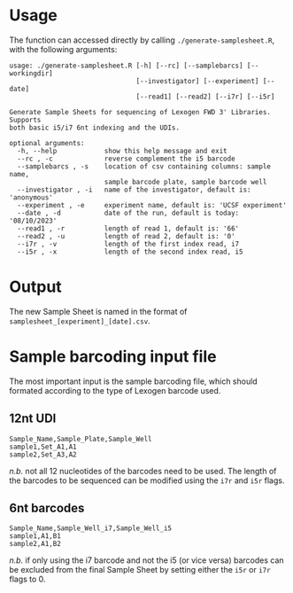 # Usage
The function can accessed directly by calling `./generate-samplesheet.R`, with the following arguments:
```
usage: ./generate-samplesheet.R [-h] [--rc] [--samplebarcs] [--workingdir]
                                [--investigator] [--experiment] [--date]
                                [--read1] [--read2] [--i7r] [--i5r]

Generate Sample Sheets for sequencing of Lexogen FWD 3' Libraries. Supports
both basic i5/i7 6nt indexing and the UDIs.

optional arguments:
  -h, --help            show this help message and exit
  --rc , -c             reverse complement the i5 barcode
  --samplebarcs , -s    location of csv containing columns: sample name,
                        sample barcode plate, sample barcode well
  --investigator , -i   name of the investigator, default is: 'anonymous'
  --experiment , -e     experiment name, default is: 'UCSF experiment'
  --date , -d           date of the run, default is today: '08/10/2023'
  --read1 , -r          length of read 1, default is: '66'
  --read2 , -u          length of read 2, default is: '0'
  --i7r , -v            length of the first index read, i7
  --i5r , -x            length of the second index read, i5
```

# Output

The new Sample Sheet is named in the format of `samplesheet_[experiment]_[date].csv`.

# Sample barcoding input file

The most important input is the sample barcoding file, which should formated according to the type of Lexogen barcode used.
## 12nt UDI

```
Sample_Name,Sample_Plate,Sample_Well
sample1,Set_A1,A1
sample2,Set_A3,A2
```
*n.b.* not all 12 nucleotides of the barcodes need to be used. The length of the barcodes to be sequenced can be modified using the `i7r` and `i5r` flags. 

## 6nt barcodes

```
Sample_Name,Sample_Well_i7,Sample_Well_i5
sample1,A1,B1
sample2,A1,B2
```

*n.b.* if only using the i7 barcode and not the i5 (or vice versa) barcodes can be excluded from the final Sample Sheet by setting either the `i5r` or `i7r` flags to 0.
